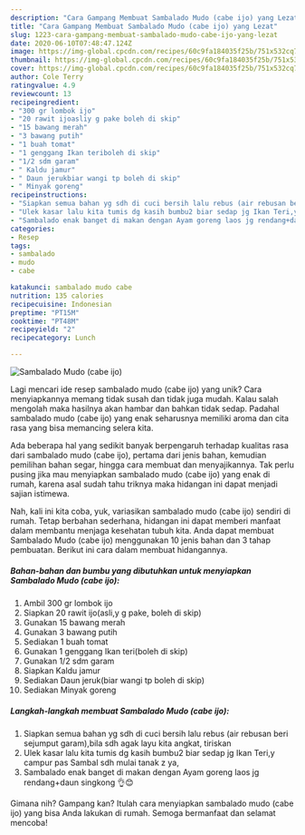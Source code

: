 ```yaml
---
description: "Cara Gampang Membuat Sambalado Mudo (cabe ijo) yang Lezat"
title: "Cara Gampang Membuat Sambalado Mudo (cabe ijo) yang Lezat"
slug: 1223-cara-gampang-membuat-sambalado-mudo-cabe-ijo-yang-lezat
date: 2020-06-10T07:48:47.124Z
image: https://img-global.cpcdn.com/recipes/60c9fa184035f25b/751x532cq70/sambalado-mudo-cabe-ijo-foto-resep-utama.jpg
thumbnail: https://img-global.cpcdn.com/recipes/60c9fa184035f25b/751x532cq70/sambalado-mudo-cabe-ijo-foto-resep-utama.jpg
cover: https://img-global.cpcdn.com/recipes/60c9fa184035f25b/751x532cq70/sambalado-mudo-cabe-ijo-foto-resep-utama.jpg
author: Cole Terry
ratingvalue: 4.9
reviewcount: 13
recipeingredient:
- "300 gr lombok ijo"
- "20 rawit ijoasliy g pake boleh di skip"
- "15 bawang merah"
- "3 bawang putih"
- "1 buah tomat"
- "1 genggang Ikan teriboleh di skip"
- "1/2 sdm garam"
- " Kaldu jamur"
- " Daun jerukbiar wangi tp boleh di skip"
- " Minyak goreng"
recipeinstructions:
- "Siapkan semua bahan yg sdh di cuci bersih lalu rebus (air rebusan beri sejumput garam),bila sdh agak layu kita angkat, tiriskan"
- "Ulek kasar lalu kita tumis dg kasih bumbu2 biar sedap jg Ikan Teri,y campur pas Sambal sdh mulai tanak z ya,"
- "Sambalado enak banget di makan dengan Ayam goreng laos jg rendang+daun singkong 👌😊"
categories:
- Resep
tags:
- sambalado
- mudo
- cabe

katakunci: sambalado mudo cabe 
nutrition: 135 calories
recipecuisine: Indonesian
preptime: "PT15M"
cooktime: "PT48M"
recipeyield: "2"
recipecategory: Lunch

---
```



![Sambalado Mudo (cabe ijo)](https://img-global.cpcdn.com/recipes/60c9fa184035f25b/751x532cq70/sambalado-mudo-cabe-ijo-foto-resep-utama.jpg)

Lagi mencari ide resep sambalado mudo (cabe ijo) yang unik? Cara menyiapkannya memang tidak susah dan tidak juga mudah. Kalau salah mengolah maka hasilnya akan hambar dan bahkan tidak sedap. Padahal sambalado mudo (cabe ijo) yang enak seharusnya memiliki aroma dan cita rasa yang bisa memancing selera kita.

Ada beberapa hal yang sedikit banyak berpengaruh terhadap kualitas rasa dari sambalado mudo (cabe ijo), pertama dari jenis bahan, kemudian pemilihan bahan segar, hingga cara membuat dan menyajikannya. Tak perlu pusing jika mau menyiapkan sambalado mudo (cabe ijo) yang enak di rumah, karena asal sudah tahu triknya maka hidangan ini dapat menjadi sajian istimewa.




Nah, kali ini kita coba, yuk, variasikan sambalado mudo (cabe ijo) sendiri di rumah. Tetap berbahan sederhana, hidangan ini dapat memberi manfaat dalam membantu menjaga kesehatan tubuh kita. Anda dapat membuat Sambalado Mudo (cabe ijo) menggunakan 10 jenis bahan dan 3 tahap pembuatan. Berikut ini cara dalam membuat hidangannya.

<!--inarticleads1-->

##### Bahan-bahan dan bumbu yang dibutuhkan untuk menyiapkan Sambalado Mudo (cabe ijo):

1. Ambil 300 gr lombok ijo
1. Siapkan 20 rawit ijo(asli,y g pake, boleh di skip)
1. Gunakan 15 bawang merah
1. Gunakan 3 bawang putih
1. Sediakan 1 buah tomat
1. Gunakan 1 genggang Ikan teri(boleh di skip)
1. Gunakan 1/2 sdm garam
1. Siapkan  Kaldu jamur
1. Sediakan  Daun jeruk(biar wangi tp boleh di skip)
1. Sediakan  Minyak goreng




<!--inarticleads2-->

##### Langkah-langkah membuat Sambalado Mudo (cabe ijo):

1. Siapkan semua bahan yg sdh di cuci bersih lalu rebus (air rebusan beri sejumput garam),bila sdh agak layu kita angkat, tiriskan
1. Ulek kasar lalu kita tumis dg kasih bumbu2 biar sedap jg Ikan Teri,y campur pas Sambal sdh mulai tanak z ya,
1. Sambalado enak banget di makan dengan Ayam goreng laos jg rendang+daun singkong 👌😊




Gimana nih? Gampang kan? Itulah cara menyiapkan sambalado mudo (cabe ijo) yang bisa Anda lakukan di rumah. Semoga bermanfaat dan selamat mencoba!
